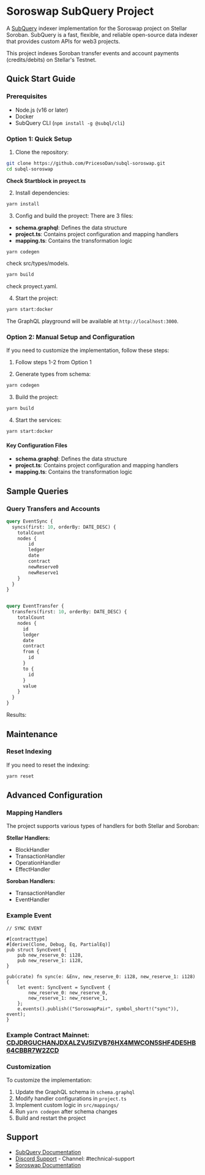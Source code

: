 # Soroswap SubQuery Project

A [SubQuery](https://subquery.network) indexer implementation for the Soroswap project on Stellar Soroban. SubQuery is a fast, flexible, and reliable open-source data indexer that provides custom APIs for web3 projects.

This project indexes Soroban transfer events and account payments (credits/debits) on Stellar's Testnet.

## Quick Start Guide

### Prerequisites
- Node.js (v16 or later)
- Docker
- SubQuery CLI (`npm install -g @subql/cli`)

### Option 1: Quick Setup

1. Clone the repository:
```bash
git clone https://github.com/PricesoDan/subql-soroswap.git
cd subql-soroswap
```


**Check Startblock in proyect.ts** 

2. Install dependencies:

```bash
yarn install
```
3. Config and build the proyect:
There are 3 files: 
- **schema.graphql**: Defines the data structure
- **project.ts**: Contains project configuration and mapping handlers
- **mapping.ts**: Contains the transformation logic

```bash
yarn codegen
```
check src/types/models.

```bash
yarn build
```
check proyect.yaml.

4. Start the project:
```bash
yarn start:docker
```

The GraphQL playground will be available at `http://localhost:3000`.

### Option 2: Manual Setup and Configuration

If you need to customize the implementation, follow these steps:

1. Follow steps 1-2 from Option 1

2. Generate types from schema:
```bash
yarn codegen
```

3. Build the project:
```bash
yarn build
```

4. Start the services:
```bash
yarn start:docker
```

#### Key Configuration Files

- **schema.graphql**: Defines the data structure
- **project.ts**: Contains project configuration and mapping handlers
- **mapping.ts**: Contains the transformation logic

## Sample Queries

### Query Transfers and Accounts
```graphql
query EventSync {
  syncs(first: 10, orderBy: DATE_DESC) {
    totalCount
    nodes { 
    	id
    	ledger
    	date
    	contract
    	newReserve0
    	newReserve1
    }
  }
}


query EventTransfer {
  transfers(first: 10, orderBy: DATE_DESC) {
    totalCount
    nodes {
      id
      ledger
      date
      contract
      from {
        id
      }
      to {
        id
      }
      value
    }
  }
}

```
Results:


## Maintenance

### Reset Indexing
If you need to reset the indexing:

```bash
yarn reset
```


## Advanced Configuration

### Mapping Handlers
The project supports various types of handlers for both Stellar and Soroban:

**Stellar Handlers:**
- BlockHandler
- TransactionHandler
- OperationHandler
- EffectHandler

**Soroban Handlers:**
- TransactionHandler
- EventHandler

### Example Event
```
// SYNC EVENT

#[contracttype]
#[derive(Clone, Debug, Eq, PartialEq)]
pub struct SyncEvent {
    pub new_reserve_0: i128,
    pub new_reserve_1: i128,
}

pub(crate) fn sync(e: &Env, new_reserve_0: i128, new_reserve_1: i128) {
    let event: SyncEvent = SyncEvent {
        new_reserve_0: new_reserve_0,
        new_reserve_1: new_reserve_1,
    };
    e.events().publish(("SoroswapPair", symbol_short!("sync")), event);
}
```
### Example Contract Mainnet: [CDJDRGUCHANJDXALZVJ5IZVB76HX4MWCON5SHF4DE5HB64CBBR7W2ZCD](https://stellar.expert/explorer/public/contract/CDJDRGUCHANJDXALZVJ5IZVB76HX4MWCON5SHF4DE5HB64CBBR7W2ZCD)

### Customization
To customize the implementation:

1. Update the GraphQL schema in `schema.graphql`
2. Modify handler configurations in `project.ts`
3. Implement custom logic in `src/mappings/`
4. Run `yarn codegen` after schema changes
5. Build and restart the project

## Support

- [SubQuery Documentation](https://academy.subquery.network)
- [Discord Support](https://discord.com/invite/subquery) - Channel: #technical-support
- [Soroswap Documentation](https://docs.soroswap.finance)